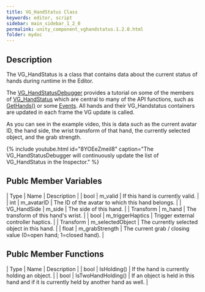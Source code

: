 ```yaml
---
title: VG_HandStatus Class
keywords: editor, script
sidebar: main_sidebar_1_2_0
permalink: unity_component_vghandstatus.1.2.0.html
folder: mydoc
---
```


## Description

The VG_HandStatus is a class that contains data about the current status of hands during runtime in the Editor. 

The [VG_HandStatusDebugger](unity_component_vghandstatusdebugger.1.2.0.html) provides a tutorial on some of the members of [VG_HandStatus](unity_component_vghandstatus.1.2.0.html) which are central to many of the API functions, such as [GetHands()](virtualgrasp_unityapi.1.2.0.html#vg_controllergethands) or some [Events](virtualgrasp_unityapi.1.2.0.html#events). All hands and their VG_Handstatus containers are updated in each frame the VG update is called.

As you can see in the example video, this is data such as the current avatar ID, the hand side, the wrist transform of that hand, the currently selected object, and the grab strength.

{% include youtube.html id="8YOEeZmeil8" caption="The VG_HandStatusDebugger will continuously update the list of VG_HandStatus in the Inspector." %}

## Publc Member Variables

| Type | Name | Description |
| bool | m_valid | If this hand is currently valid. |
| int | m_avatarID | The ID of the avatar to which this hand belongs. |
| VG_HandSide | m_side | The side of this hand. |
| Transform | m_hand | The transform of this hand's wrist. |
| bool | m_triggerHaptics | Trigger external controller haptics. |
| Transform | m_selectedObject | The currently selected object in this hand. |
| float | m_grabStrength | The current grab / closing value (0=open hand; 1=closed hand). |

## Publc Member Functions

| Type | Name | Description |
| bool | IsHolding() | If the hand is currently holding an object. |
| bool | IsTwoHandHolding() | If an object is held in this hand and if it is currently held by another hand as well. |